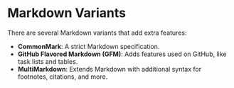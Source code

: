# Markdown Variants

There are several Markdown variants that add extra features:

- **CommonMark**: A strict Markdown specification.
- **GitHub Flavored Markdown (GFM)**: Adds features used on GitHub, like task lists and tables.
- **MultiMarkdown**: Extends Markdown with additional syntax for footnotes, citations, and more.
